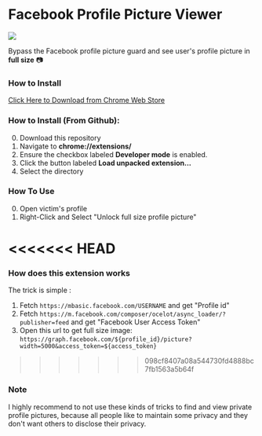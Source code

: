 # Facebook Profile Picture Viewer

![](https://i.imgur.com/oysTQEP.png)

Bypass the Facebook profile picture guard and see user's profile picture in __full size__ 📷

### How to Install
[Click Here to Download from Chrome Web Store](https://chrome.google.com/webstore/detail/facebook-profile-picture/olhdholihhioakdjhfhligfehfjjfeoc?hl=fr&authuser=0)


### How to Install (From Github):

0. Download this repository
1. Navigate to **chrome://extensions/** 
2. Ensure the checkbox labeled **Developer mode** is enabled. 
3. Click the button labeled **Load unpacked extension...**
4. Select the directory 

### How To Use

0. Open victim's profile
1. Right-Click and Select "Unlock full size profile picture"

<<<<<<< HEAD
=======
### How does this extension works

The trick is simple : 

1. Fetch `https://mbasic.facebook.com/USERNAME` and get "Profile id"
2. Fetch `https://m.facebook.com/composer/ocelot/async_loader/?publisher=feed` and get "Facebook User Access Token"
3. Open this url to get full size image: `
https://graph.facebook.com/${profile_id}/picture?width=5000&access_token=${access_token}
`
>>>>>>> 098cf8407a08a544730fd4888bc7fb1563a5b64f

### Note

I highly recommend to not use these kinds of tricks to find and view private profile pictures, because all people like to maintain some privacy and they don't want others to disclose their privacy.
